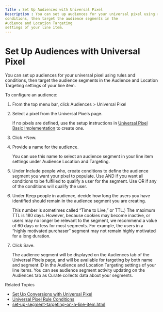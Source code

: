 ```yaml
---
Title : Set Up Audiences with Universal Pixel
Description : You can set up audiences for your universal pixel using rules and
conditions, then target the audience segments in the
Audience and Location Targeting
settings of your line item.
---
```



# Set Up Audiences with Universal Pixel



You can set up audiences for your universal pixel using rules and
conditions, then target the audience segments in the
Audience and Location Targeting
settings of your line item.

<div id="set-up-audiences__context_p4m_vzp_rsb"
class="section section context">

To configure an audience:





1.  From the top menu bar, click
    Audiences
    \> Universal Pixel 
2.  Select a pixel from the
    Universal Pixels page.
    

    If no pixels are defined, use the setup instructions in
    <a href="universal-pixel-basic-implementation.html" class="xref"
    title="With the most basic implementation of the universal pixel, you can track page views and identify the URLs driving them. Setting up the basic implementation requires you to set up the Universal Pixel object in Curate, deploy the script code containing the pixel ID on your website, and check your pixel activity on the Activity tab in the Universal Pixels page.">Universal
    Pixel Basic Implementation</a> to create one.

    
3.  Click
    +New.
4.  Provide a name for the audience. 
    

    You can use this name to select an audience segment in your line
    item settings under Audience Location and
    Targeting.

    
5.  Under Include people
    who, create conditions to define the audience segment you
    want your pixel to populate. Use AND if you want all conditions to
    be fulfilled to qualify a user for the segment. Use OR if any of the
    conditions will qualify the user. 
6.  Under Keep people in
    audience, decide how long the users you have identified
    should remain in the audience segment you are creating.
    

    This number is sometimes called “Time to Live,” or TTL.) The maximum
    TTL is 180 days. However, because cookies may become inactive, or
    users may no longer be relevant to the segment, we recommend a value
    of 60 days or less for most segments. For example, the users in a
    “highly motivated purchaser” segment may not remain highly motivated
    for a long duration.

    
7.  Click Save.
    
    

    The audience segment will be displayed on the
    Audiences tab of the
    Universal Pixels page, and
    will be available for targeting by both name and segment ID in the
    Audience and Location Targeting
    settings of your line items.
    You can see audience segment activity updating on the
    Audiences tab as
    Curate collects data about your segments.

    





Related Topics

- <a href="set-up-conversions-with-universal-pixel.html" class="xref"
  title="You can set up conversions for your universal pixel using rules and conditions, then track conversion activity using Curate reporting.">Set
  Up Conversions with Universal Pixel</a>
- <a href="universal-pixel-rule-conditions.html" class="xref">Universal
  Pixel Rule Conditions</a>
- <a href="set-up-segment-targeting-on-a-line-item.html"
  class="xref">set-up-segment-targeting-on-a-line-item.html</a>






